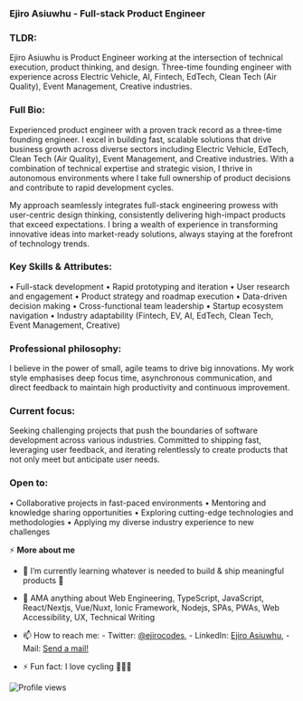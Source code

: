 ### Ejiro Asiuwhu - Full-stack Product Engineer

### TLDR: 
Ejiro Asiuwhu is Product Engineer working at the intersection of technical execution, product thinking, and design. Three-time founding engineer with experience across Electric Vehicle, AI, Fintech, EdTech, Clean Tech (Air Quality), Event Management, Creative industries.

### Full Bio:
Experienced product engineer with a proven track record as a three-time founding engineer. I excel in building fast, scalable solutions that drive business growth across diverse sectors including Electric Vehicle, EdTech, Clean Tech (Air Quality), Event Management, and Creative industries. With a combination of technical expertise and strategic vision, I thrive in autonomous environments where I take full ownership of product decisions and contribute to rapid development cycles.

My approach seamlessly integrates full-stack engineering prowess with user-centric design thinking, consistently delivering high-impact products that exceed expectations. I bring a wealth of experience in transforming innovative ideas into market-ready solutions, always staying at the forefront of technology trends.

### Key Skills & Attributes:
• Full-stack development
• Rapid prototyping and iteration
• User research and engagement
• Product strategy and roadmap execution
• Data-driven decision making
• Cross-functional team leadership
• Startup ecosystem navigation
• Industry adaptability (Fintech, EV, AI, EdTech, Clean Tech, Event Management, Creative)

### Professional philosophy:
I believe in the power of small, agile teams to drive big innovations. My work style emphasises deep focus time, asynchronous communication, and direct feedback to maintain high productivity and continuous improvement.

### Current focus:
Seeking challenging projects that push the boundaries of software development across various industries. Committed to shipping fast, leveraging user feedback, and iterating relentlessly to create products that not only meet but anticipate user needs.

### Open to:
• Collaborative projects in fast-paced environments
• Mentoring and knowledge sharing opportunities
• Exploring cutting-edge technologies and methodologies
• Applying my diverse industry experience to new challenges

⚡️ **More about me**
- 🌱 I’m currently learning whatever is needed to build & ship meaningful products 🚀 
- 💬 AMA anything about Web Engineering, TypeScript, JavaScript, React/Nextjs, Vue/Nuxt, Ionic Framework, Nodejs, SPAs, PWAs, Web Accessibility, UX, Technical Writing 
- 📫 How to reach me: - Twitter: [@ejirocodes](https://twitter.com/ejirocodes), - LinkedIn: [Ejiro Asiuwhu](https://www.linkedin.com/in/ejiro-asiuwhu), - Mail: [Send a mail!](mailto:ejiroasiuwhu10@gmail.com)

- ⚡ Fun fact: I love cycling 🚴🏾‍♂️

![Profile views](https://komarev.com/ghpvc/?username=ejirocodes)
